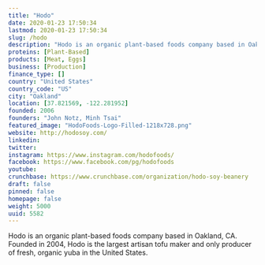 ```yaml
---
title: "Hodo"
date: 2020-01-23 17:50:34
lastmod: 2020-01-23 17:50:34
slug: /hodo
description: "Hodo is an organic plant-based foods company based in Oakland, CA. Founded in 2004, Hodo is the largest artisan tofu maker and only producer of fresh, organic yuba in the United States."
proteins: [Plant-Based]
products: [Meat, Eggs]
business: [Production]
finance_type: []
country: "United States"
country_code: "US"
city: "Oakland"
location: [37.821569, -122.281952]
founded: 2006
founders: "John Notz, Minh Tsai"
featured_image: "HodoFoods-Logo-Filled-1218x728.png"
website: http://hodosoy.com/
linkedin: 
twitter: 
instagram: https://www.instagram.com/hodofoods/
facebook: https://www.facebook.com/pg/hodofoods
youtube: 
crunchbase: https://www.crunchbase.com/organization/hodo-soy-beanery
draft: false
pinned: false
homepage: false
weight: 5000
uuid: 5582
---
```

Hodo is an organic plant-based foods company based in Oakland, CA. Founded in 2004, Hodo is the largest artisan tofu maker and only producer of fresh, organic yuba in the United States.
